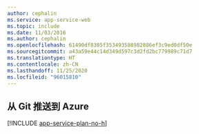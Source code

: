 ```yaml
---
author: cephalin
ms.service: app-service-web
ms.topic: include
ms.date: 11/03/2016
ms.author: cephalin
ms.openlocfilehash: 61490df8305f353493588982886ef3c9ed0df50e
ms.sourcegitcommit: a43a59e44c14d349d597c3d2fd2bc779989c71d7
ms.translationtype: HT
ms.contentlocale: zh-CN
ms.lasthandoff: 11/25/2020
ms.locfileid: "96015810"
---
```

## <a name="push-to-azure-from-git"></a>从 Git 推送到 Azure

[!INCLUDE [app-service-plan-no-h](app-service-web-git-push-to-azure-no-h.md)]